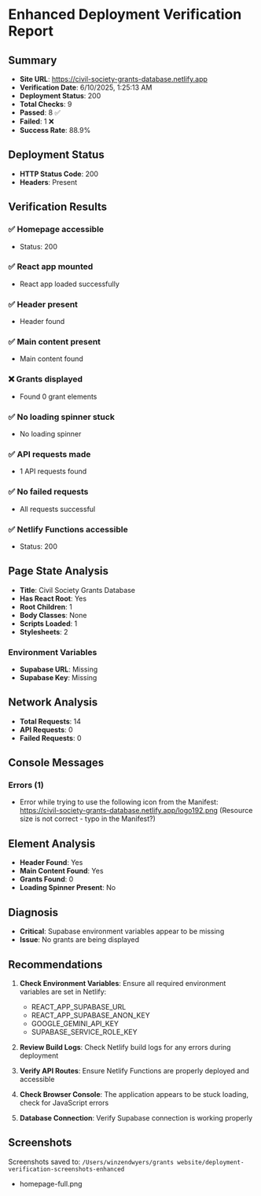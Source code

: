 # Enhanced Deployment Verification Report

## Summary
- **Site URL**: https://civil-society-grants-database.netlify.app
- **Verification Date**: 6/10/2025, 1:25:13 AM
- **Deployment Status**: 200
- **Total Checks**: 9
- **Passed**: 8 ✅
- **Failed**: 1 ❌
- **Success Rate**: 88.9%

## Deployment Status
- **HTTP Status Code**: 200
- **Headers**: Present


## Verification Results

### ✅ Homepage accessible
- Status: 200

### ✅ React app mounted
- React app loaded successfully

### ✅ Header present
- Header found

### ✅ Main content present
- Main content found

### ❌ Grants displayed
- Found 0 grant elements

### ✅ No loading spinner stuck
- No loading spinner

### ✅ API requests made
- 1 API requests found

### ✅ No failed requests
- All requests successful

### ✅ Netlify Functions accessible
- Status: 200

## Page State Analysis

- **Title**: Civil Society Grants Database
- **Has React Root**: Yes
- **Root Children**: 1
- **Body Classes**: None
- **Scripts Loaded**: 1
- **Stylesheets**: 2

### Environment Variables
- **Supabase URL**: Missing
- **Supabase Key**: Missing

## Network Analysis

- **Total Requests**: 14
- **API Requests**: 0
- **Failed Requests**: 0

## Console Messages

### Errors (1)

- Error while trying to use the following icon from the Manifest: https://civil-society-grants-database.netlify.app/logo192.png (Resource size is not correct - typo in the Manifest?)

## Element Analysis

- **Header Found**: Yes
- **Main Content Found**: Yes
- **Grants Found**: 0
- **Loading Spinner Present**: No

## Diagnosis

- **Critical**: Supabase environment variables appear to be missing
- **Issue**: No grants are being displayed

## Recommendations

1. **Check Environment Variables**: Ensure all required environment variables are set in Netlify:
   - REACT_APP_SUPABASE_URL
   - REACT_APP_SUPABASE_ANON_KEY
   - GOOGLE_GEMINI_API_KEY
   - SUPABASE_SERVICE_ROLE_KEY

2. **Review Build Logs**: Check Netlify build logs for any errors during deployment

3. **Verify API Routes**: Ensure Netlify Functions are properly deployed and accessible

4. **Check Browser Console**: The application appears to be stuck loading, check for JavaScript errors

5. **Database Connection**: Verify Supabase connection is working properly

## Screenshots

Screenshots saved to: `/Users/winzendwyers/grants website/deployment-verification-screenshots-enhanced`

- homepage-full.png
